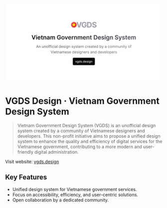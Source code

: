 ![VGDS Design · Vietnam Government Design System](/vgds-cover.png "VGDS Design · Vietnam Government Design System")

# VGDS Design · Vietnam Government Design System

> Vietnam Government Design System (VGDS) is an unofficial design system created by a community of Vietnamese designers and developers. This non-profit initiative aims to propose a unified design system to enhance the quality and efficiency of digital services for the Vietnamese government, contributing to a more modern and user-friendly digital administration.

Visit website: [vgds.design](https://vgds.design/)

## Key Features

- Unified design system for Vietnamese government services.
- Focus on accessibility, efficiency, and user-centric solutions.
- Open collaboration by a dedicated community.
